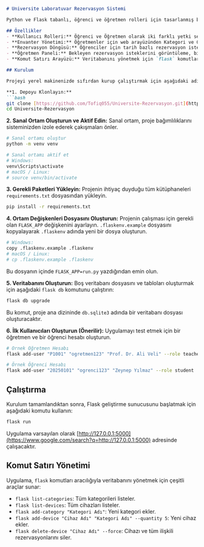 ````markdown
# Üniversite Laboratuvar Rezervasyon Sistemi

Python ve Flask tabanlı, öğrenci ve öğretmen rolleri için tasarlanmış bir laboratuvar cihazı rezervasyon sistemi.

## Özellikler
- **Kullanıcı Rolleri:** Öğrenci ve Öğretmen olarak iki farklı yetki seviyesi.
- **Envanter Yönetimi:** Öğretmenler için web arayüzünden Kategori ve Cihaz ekleme, düzenleme ve silme (CRUD) işlemleri.
- **Rezervasyon Döngüsü:** Öğrenciler için tarih bazlı rezervasyon isteği gönderme ve kendi rezervasyonlarının durumunu (Beklemede, Onaylandı, Reddedildi) takip etme.
- **Öğretmen Paneli:** Bekleyen rezervasyon isteklerini görüntüleme, bireysel veya kategori bazında toplu onay/red işlemleri yapma.
- **Komut Satırı Arayüzü:** Veritabanını yönetmek için `flask` komutları (kullanıcı/cihaz ekleme, listeleme, silme vb.).

## Kurulum

Projeyi yerel makinenizde sıfırdan kurup çalıştırmak için aşağıdaki adımları izleyin.

**1. Depoyu Klonlayın:**
```bash
git clone [https://github.com/Tofiq055/Universite-Rezervasyon.git](https://github.com/Tofiq055/Universite-Rezervasyon.git)
cd Universite-Rezervasyon
````

**2. Sanal Ortam Oluşturun ve Aktif Edin:**
Sanal ortam, proje bağımlılıklarını sisteminizden izole ederek çakışmaları önler.

```bash
# Sanal ortamı oluştur
python -m venv venv

# Sanal ortamı aktif et
# Windows:
venv\Scripts\activate
# macOS / Linux:
# source venv/bin/activate
```

**3. Gerekli Paketleri Yükleyin:**
Projenin ihtiyaç duyduğu tüm kütüphaneleri `requirements.txt` dosyasından yükleyin.

```bash
pip install -r requirements.txt
```

**4. Ortam Değişkenleri Dosyasını Oluşturun:**
Projenin çalışması için gerekli olan `FLASK_APP` değişkenini ayarlayın. `.flaskenv.example` dosyasını kopyalayarak `.flaskenv` adında yeni bir dosya oluşturun.

```bash
# Windows:
copy .flaskenv.example .flaskenv
# macOS / Linux:
# cp .flaskenv.example .flaskenv
```

Bu dosyanın içinde `FLASK_APP=run.py` yazdığından emin olun.

**5. Veritabanını Oluşturun:**
Boş veritabanı dosyasını ve tabloları oluşturmak için aşağıdaki `flask db` komutunu çalıştırın:

```bash
flask db upgrade
```

Bu komut, proje ana dizininde `db.sqlite3` adında bir veritabanı dosyası oluşturacaktır.

**6. İlk Kullanıcıları Oluşturun (Önerilir):**
Uygulamayı test etmek için bir öğretmen ve bir öğrenci hesabı oluşturun.

```bash
# Örnek Öğretmen Hesabı
flask add-user "P1001" "ogretmen123" "Prof. Dr. Ali Veli" --role teacher

# Örnek Öğrenci Hesabı
flask add-user "20250101" "ogrenci123" "Zeynep Yılmaz" --role student
```

## Çalıştırma

Kurulum tamamlandıktan sonra, Flask geliştirme sunucusunu başlatmak için aşağıdaki komutu kullanın:

```bash
flask run
```

Uygulama varsayılan olarak [http://127.0.0.1:5000](https://www.google.com/search?q=http://127.0.0.1:5000) adresinde çalışacaktır.

## Komut Satırı Yönetimi

Uygulama, `flask` komutları aracılığıyla veritabanını yönetmek için çeşitli araçlar sunar:

  - `flask list-categories`: Tüm kategorileri listeler.
  - `flask list-devices`: Tüm cihazları listeler.
  - `flask add-category "Kategori Adı"`: Yeni kategori ekler.
  - `flask add-device "Cihaz Adı" "Kategori Adı" --quantity 5`: Yeni cihaz ekler.
  - `flask delete-device "Cihaz Adı" --force`: Cihazı ve tüm ilişkili rezervasyonlarını siler.

<!-- end list -->

```
```
